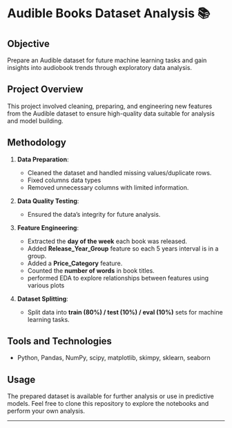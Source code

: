 # Audible Books Dataset Analysis 📚

## Objective
Prepare an Audible dataset for future machine learning tasks and gain insights into audiobook trends through exploratory data analysis.

## Project Overview
This project involved cleaning, preparing, and engineering new features from the Audible dataset to ensure high-quality data suitable for analysis and model building.

## Methodology
1. **Data Preparation**:  
   - Cleaned the dataset and handled missing values/duplicate rows.
   - Fixed columns data types
   - Removed unnecessary columns with limited information.

2. **Data Quality Testing**:  
   - Ensured the data’s integrity for future analysis.

3. **Feature Engineering**:  
   - Extracted the **day of the week** each book was released.
   - Added **Release_Year_Group** feature so each 5 years interval is in a group.
   - Added a **Price_Category** feature.
   - Counted the **number of words** in book titles.
   - performed EDA to explore relationships between features using various plots

4. **Dataset Splitting**:  
   - Split data into **train (80%) / test (10%) / eval (10%)** sets for machine learning tasks.

## Tools and Technologies
- Python, Pandas, NumPy, scipy, matplotlib, skimpy, sklearn, seaborn

## Usage
The prepared dataset is available for further analysis or use in predictive models. Feel free to clone this repository to explore the notebooks and perform your own analysis.

---

